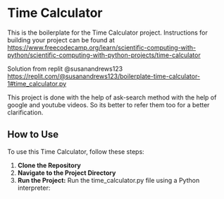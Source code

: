# Time Calculator

This is the boilerplate for the Time Calculator project. Instructions for building your project can be found at https://www.freecodecamp.org/learn/scientific-computing-with-python/scientific-computing-with-python-projects/time-calculator


Solution from replit @susanandrews123
https://replit.com/@susanandrews123/boilerplate-time-calculator-1#time_calculator.py
  
  
This project is done with the help of ask-search method with the help of google and youtube videos. So its better to refer them too for a better clarification. 
## How to Use

To use this Time Calculator, follow these steps:

1. **Clone the Repository**
2. **Navigate to the Project Directory**
3. **Run the Project:**
Run the time_calculator.py file using a Python interpreter:
